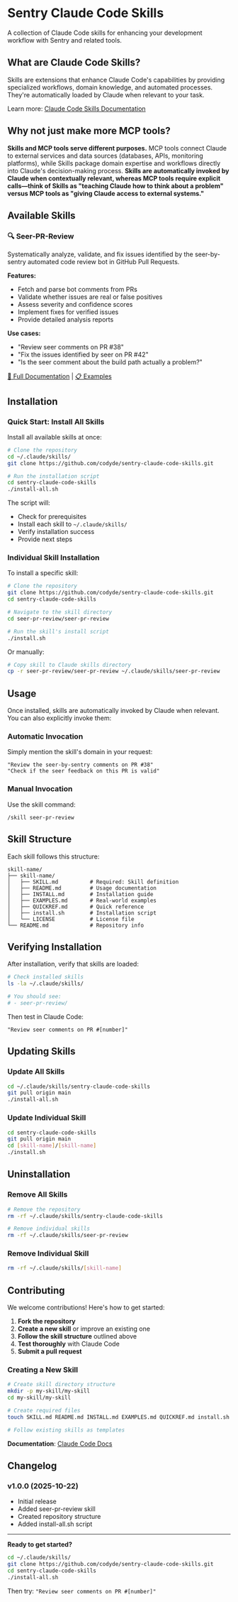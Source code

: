 # Sentry Claude Code Skills

A collection of Claude Code skills for enhancing your development workflow with Sentry and related tools.

## What are Claude Code Skills?

Skills are extensions that enhance Claude Code's capabilities by providing specialized workflows, domain knowledge, and automated processes. They're automatically loaded by Claude when relevant to your task.

Learn more: [Claude Code Skills Documentation](https://docs.claude.com/claude-code/skills)

## Why not just make more MCP tools?

**Skills and MCP tools serve different purposes.** MCP tools connect Claude to external services and data sources (databases, APIs, monitoring platforms), while Skills package domain expertise and workflows directly into Claude's decision-making process. **Skills are automatically invoked by Claude when contextually relevant, whereas MCP tools require explicit calls—think of Skills as "teaching Claude how to think about a problem" versus MCP tools as "giving Claude access to external systems."**

## Available Skills

### 🔍 Seer-PR-Review

Systematically analyze, validate, and fix issues identified by the seer-by-sentry automated code review bot in GitHub Pull Requests.

**Features:**
- Fetch and parse bot comments from PRs
- Validate whether issues are real or false positives
- Assess severity and confidence scores
- Implement fixes for verified issues
- Provide detailed analysis reports

**Use cases:**
- "Review seer comments on PR #38"
- "Fix the issues identified by seer on PR #42"
- "Is the seer comment about the build path actually a problem?"

[📖 Full Documentation](./seer-pr-review/seer-pr-review/README.md) | [📋 Examples](./seer-pr-review/seer-pr-review/EXAMPLES.md)

## Installation

### Quick Start: Install All Skills

Install all available skills at once:

```bash
# Clone the repository
cd ~/.claude/skills/
git clone https://github.com/codyde/sentry-claude-code-skills.git

# Run the installation script
cd sentry-claude-code-skills
./install-all.sh
```

The script will:
- Check for prerequisites
- Install each skill to `~/.claude/skills/`
- Verify installation success
- Provide next steps

### Individual Skill Installation

To install a specific skill:

```bash
# Clone the repository
git clone https://github.com/codyde/sentry-claude-code-skills.git
cd sentry-claude-code-skills

# Navigate to the skill directory
cd seer-pr-review/seer-pr-review

# Run the skill's install script
./install.sh
```

Or manually:

```bash
# Copy skill to Claude skills directory
cp -r seer-pr-review/seer-pr-review ~/.claude/skills/seer-pr-review
```

## Usage

Once installed, skills are automatically invoked by Claude when relevant. You can also explicitly invoke them:

### Automatic Invocation

Simply mention the skill's domain in your request:

```
"Review the seer-by-sentry comments on PR #38"
"Check if the seer feedback on this PR is valid"
```

### Manual Invocation

Use the skill command:

```
/skill seer-pr-review
```

## Skill Structure

Each skill follows this structure:

```
skill-name/
├── skill-name/
│   ├── SKILL.md          # Required: Skill definition
│   ├── README.md         # Usage documentation
│   ├── INSTALL.md        # Installation guide
│   ├── EXAMPLES.md       # Real-world examples
│   ├── QUICKREF.md       # Quick reference
│   ├── install.sh        # Installation script
│   └── LICENSE           # License file
└── README.md             # Repository info
```

## Verifying Installation

After installation, verify that skills are loaded:

```bash
# Check installed skills
ls -la ~/.claude/skills/

# You should see:
# - seer-pr-review/
```

Then test in Claude Code:

```
"Review seer comments on PR #[number]"
```

## Updating Skills

### Update All Skills

```bash
cd ~/.claude/skills/sentry-claude-code-skills
git pull origin main
./install-all.sh
```

### Update Individual Skill

```bash
cd sentry-claude-code-skills
git pull origin main
cd [skill-name]/[skill-name]
./install.sh
```

## Uninstallation

### Remove All Skills

```bash
# Remove the repository
rm -rf ~/.claude/skills/sentry-claude-code-skills

# Remove individual skills
rm -rf ~/.claude/skills/seer-pr-review
```

### Remove Individual Skill

```bash
rm -rf ~/.claude/skills/[skill-name]
```

## Contributing

We welcome contributions! Here's how to get started:

1. **Fork the repository**
2. **Create a new skill** or improve an existing one
3. **Follow the skill structure** outlined above
4. **Test thoroughly** with Claude Code
5. **Submit a pull request**

### Creating a New Skill

```bash
# Create skill directory structure
mkdir -p my-skill/my-skill
cd my-skill/my-skill

# Create required files
touch SKILL.md README.md INSTALL.md EXAMPLES.md QUICKREF.md install.sh

# Follow existing skills as templates
```

 **Documentation**: [Claude Code Docs](https://docs.claude.com/claude-code/skills)

## Changelog

### v1.0.0 (2025-10-22)

- Initial release
- Added seer-pr-review skill
- Created repository structure
- Added install-all.sh script

---

**Ready to get started?**

```bash
cd ~/.claude/skills/
git clone https://github.com/codyde/sentry-claude-code-skills.git
cd sentry-claude-code-skills
./install-all.sh
```

Then try: `"Review seer comments on PR #[number]"`
